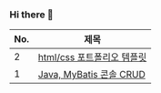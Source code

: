 ### Hi there 👋

<!--
**jaehyukpyon2/jaehyukpyon2** is a ✨ _special_ ✨ repository because its `README.md` (this file) appears on your GitHub profile.

Here are some ideas to get you started:

- 🔭 I’m currently working on ...
- 🌱 I’m currently learning ...
- 👯 I’m looking to collaborate on ...
- 🤔 I’m looking for help with ...
- 💬 Ask me about ...
- 📫 How to reach me: ...
- 😄 Pronouns: ...
- ⚡ Fun fact: ...
-->

| No. | 제목 |
| --- | --- |
| 2 | <a href="https://github.com/jaehyukpyon2/htmlcssjs-book">html/css 포트폴리오 템플릿</a> |
| 1 | <a href="https://github.com/jaehyukpyon2/MyBatisPlainJavaConfig">Java, MyBatis 콘솔 CRUD</a> | 
